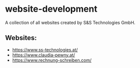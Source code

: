 # website-development
A collection of all websites created by S&amp;S Technologies GmbH.

## Websites:
* https://www.ss-technologies.at/
* https://www.claudia-pewny.at/
* https://www.rechnung-schreiben.com/
